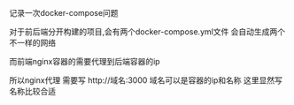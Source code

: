 记录一次docker-compose问题

对于前后端分开构建的项目,会有两个docker-compose.yml文件 会自动生成两个不一样的网络

而前端nginx容器的需要代理到后端容器的ip 

所以nginx代理 需要写 http://域名:3000 域名可以是容器的ip和名称 这里显然写名称比较合适
